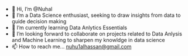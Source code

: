 - 👋 Hi, I’m @Nuhal
- 👀 I’m a Data Science enthusiast, seeking to draw insights from data to guide decision making
- 🌱 I’m currently learning Data Anlytics Essentials
- 💞️ I’m looking forward to collaborate on projects related to Data Anlysis and Machine Learning to sharpen my knowldge in data science
- 📫 How to reach me... nuhu1alhassan@gmail.com

<!---
Nuhal/Nuhal is a ✨ special ✨ repository because its `README.md` (this file) appears on your GitHub profile.
You can click the Preview link to take a look at your changes.
--->
